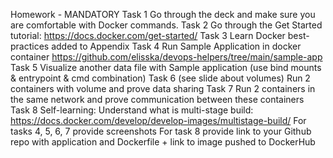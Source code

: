 Homework - MANDATORY
Task 1
Go through the deck and make sure you are comfortable with Docker commands.
Task 2
Go through the Get Started tutorial: https://docs.docker.com/get-started/
Task 3
Learn Docker best-practices added to Appendix
Task 4
Run Sample Application in docker container https://github.com/elisska/devops-helpers/tree/main/sample-app
Task 5
Visualize another data file with Sample application (use bind mounts & entrypoint & cmd combination)
Task 6 (see slide about volumes)
Run 2 containers with volume and prove data sharing
Task 7
Run 2 containers in the same network and prove communication between these containers
Task 8
Self-learning: Understand what is multi-stage build: https://docs.docker.com/develop/develop-images/multistage-build/
For tasks 4, 5, 6, 7 provide screenshots
For task 8 provide link to your Github repo with application and Dockerfile + link to image pushed to DockerHub   
